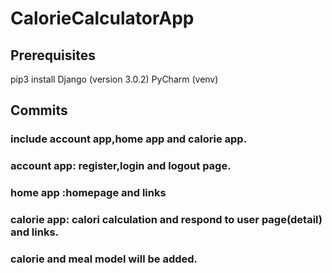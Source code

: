 # CalorieCalculatorApp

## Prerequisites

pip3 install Django (version 3.0.2)
PyCharm (venv)


## Commits
### include account app,home app and calorie app. 
### account app: register,login and logout page.
### home app :homepage and links
### calorie app: calori calculation and respond to user page(detail) and links.
### calorie and meal model will be added.
